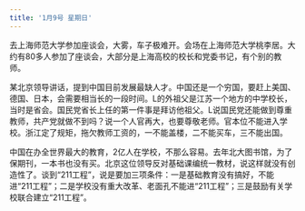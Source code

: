 ```yaml
---
title: '1月9号 星期日'
---
```

去上海师范大学参加座谈会，大雾，车子极难开。会场在上海师范大学桃李居。大约有80多人参加了座谈会，大部分是上海高校的校长和党委书记，有个别的教师。

某北京领导讲话，提到中国目前发展最缺人才。中国还是一个穷国，要赶上美国、德国、日本，会需要相当长的一段时间。L的外祖父是江苏一个地方的中学校长，当时是省会。国民党省长上任的第一件事是拜访他祖父。L说国民党还能做到尊重教师，共产党就做不到吗？说一个人官再大，也要尊敬老师。官本位不能进入学校。浙江定了规矩，拖欠教师工资的，一不能盖楼，二不能买车，三不能出国。 

中国在办全世界最大的教育，2亿人在学校，不那么容易。去年北大图书馆，为了保期刊，一本书也没有买。北京这位领导反对基础课编统一教材，说这样就没有创造性了。谈到“211工程”，说是要加三项条件：一是基础教育没有搞好，不能进“211工程”；二是学校没有重大改革、老面孔不能进“211工程”；三是鼓励有关学校联合建立“211工程”。